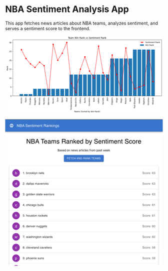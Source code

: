 # NBA Sentiment Analysis App

This app fetches news articles about NBA teams, analyzes sentiment, and serves a sentiment score to the frontend.

![Graph of last 4 wins vs sentiment analysis](static/recent_wins_vs_sentiment.png)

![Screenshot of Website Home](static/website_screenshot.png)
